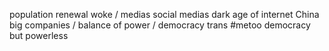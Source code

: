 

population renewal
woke / medias
social medias
dark age of internet
China
big companies / balance of power / democracy
trans
#metoo
democracy but powerless
